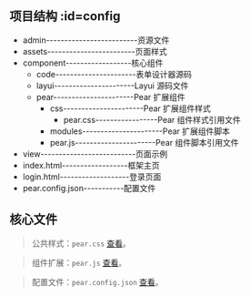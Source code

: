 ## 项目结构  :id=config

* admin-------------------------资源文件
* assets------------------------页面样式
* component------------------核心组件
    - code----------------------表单设计器源码
    - layui----------------------Layui 源码文件
    - pear----------------------Pear 扩展组件
		- css----------------------Pear 扩展组件样式
			- pear.css-----------------Pear 组件样式引用文件
		- modules----------------------Pear 扩展组件脚本
		- pear.js----------------------Pear 组件脚本引用文件
* view--------------------------页面示例
* index.html------------------框架主页
* login.html-------------------登录页面
* pear.config.json-----------配置文件

## 核心文件

> 公共样式：`pear.css` [查看](https://gitee.com/pear-admin/Pear-Admin-Layui/blob/master/component/pear/css/pear.css)。

> 组件扩展：`pear.js`  [查看](https://gitee.com/pear-admin/Pear-Admin-Layui/blob/master/component/pear/pear.js)。

> 配置文件：`pear.config.json` [查看](https://gitee.com/pear-admin/Pear-Admin-Layui/blob/master/pear.config.json)。